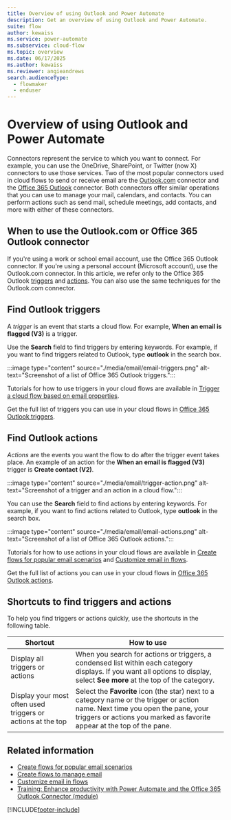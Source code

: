 ```yaml
---
title: Overview of using Outlook and Power Automate
description: Get an overview of using Outlook and Power Automate.
suite: flow
author: kewaiss
ms.service: power-automate
ms.subservice: cloud-flow
ms.topic: overview
ms.date: 06/17/2025
ms.author: kewaiss
ms.reviewer: angieandrews
search.audienceType: 
  - flowmaker
  - enduser
---
```


# Overview of using Outlook and Power Automate

Connectors represent the service to which you want to connect. For example, you can use the OneDrive, SharePoint, or Twitter (now X) connectors to use those services. Two of the most popular connectors used in cloud flows to send or receive email are the [Outlook.com](/connectors/outlook/) connector and the [Office 365 Outlook](/connectors/office365/#connector-in-depth) connector. Both connectors offer similar operations that you can use to manage your mail, calendars, and contacts. You can perform actions such as send mail, schedule meetings, add contacts, and more with either of these connectors.

## When to use the Outlook.com or Office 365 Outlook connector

If you're using a work or school email account, use the Office 365 Outlook connector. If you're using a personal account (Microsoft account), use the Outlook.com connector. In this article, we refer only to the Office 365 Outlook [triggers](/connectors/office365/#triggers) and [actions](/connectors/office365/#actions). You can also use the same techniques for the Outlook.com connector.

## Find Outlook triggers

A *trigger* is an event that starts a cloud flow. For example, **When an email is flagged (V3)** is a trigger.

Use the **Search** field to find triggers by entering keywords. For example, if you want to find triggers related to Outlook, type **outlook** in the search box.

:::image type="content" source="./media/email/email-triggers.png" alt-text="Screenshot of a list of Office 365 Outlook triggers.":::


Tutorials for how to use triggers in your cloud flows are available in [Trigger a cloud flow based on email properties](./email-triggers.md).

Get the full list of triggers you can use in your cloud flows in [Office 365 Outlook triggers](/connectors/office365/#triggers).

## Find Outlook actions

*Actions* are the events you want the flow to do after the trigger event takes place. An example of an action for the **When an email is flagged (V3)** trigger is **Create contact (V2)**.

:::image type="content" source="./media/email/trigger-action.png" alt-text="Screenshot of a trigger and an action in a cloud flow.":::

You can use the **Search** field to find actions by entering keywords. For example, if you want to find actions related to Outlook, type **outlook** in the search box.

:::image type="content" source="./media/email/email-actions.png" alt-text="Screenshot of a list of Office 365 Outlook actions.":::


Tutorials for how to use actions in your cloud flows are available in [Create flows for popular email scenarios](email-top-scenarios.md) and [Customize email in flows](./email-customization.md).

Get the full list of actions you can use in your cloud flows in [Office 365 Outlook actions](/connectors/office365/#actions).

## Shortcuts to find triggers and actions

To help you find triggers or actions quickly, use the shortcuts in the following table.

|Shortcut  |How to use  |
|---------|---------|
|Display all triggers or actions  |     When you search for actions or triggers, a condensed list within each category displays. If you want all options to display, select **See more** at the top of the category.    |
|Display your most often used triggers or actions at the top  | Select the **Favorite** icon (the star) next to a category name or the trigger or action name. Next time you open the pane, your triggers or actions you marked as favorite appear at the top of the pane.  |

## Related information

- [Create flows for popular email scenarios](email-top-scenarios.md)
- [Create flows to manage email](create-email-flows.md)
- [Customize email in flows](email-customization.md)
- [Training: Enhance productivity with Power Automate and the Office 365 Outlook Connector (module)](/training/modules/enhance-productivity/)

[!INCLUDE[footer-include](includes/footer-banner.md)]
